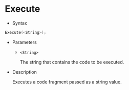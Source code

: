 # Execute
+ Syntax
```cpp
Execute(<String>);
```
+ Parameters
    + `<String>`

        The string that contains the code to be executed.

+ Description
    
    Executes a code fragment passed as a string value.
